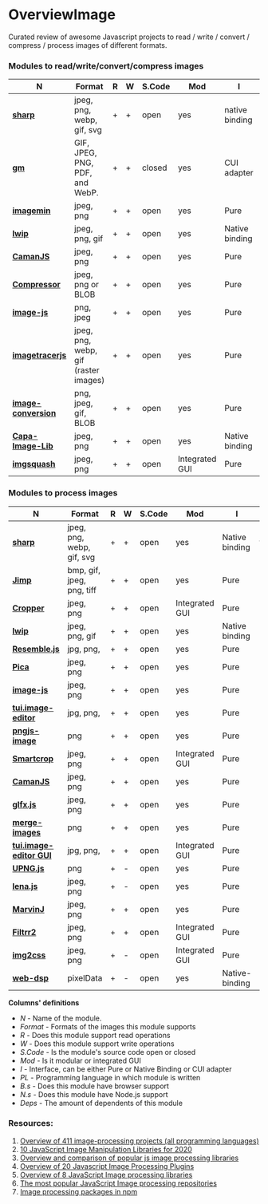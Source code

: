 # OverviewImage
Curated review of awesome Javascript projects to read / write / convert / compress / process images of different formats.

### Modules to read/write/convert/compress images

| **N** | **Format** | **R** | **W** | **S.Code** | **Mod** | **I** | **PL** | **B.s** | **N.s** | **Deps**|
| --- | --- | --- | --- | --- | --- | --- | -- | --- | --- | --- |
| [**sharp**](https://github.com/lovell/sharp)| jpeg, png, webp, gif, svg | + | + | open | yes | native binding | [libvips](https://github.com/libvips/libvips) + Node.js | - | + |1425|
| [**gm**](https://github.com/aheckmann/gm) | GIF, JPEG, PNG, PDF, and WebP. | + | + | closed | yes | CUI adapter | c | - | + | 1122 |
| [**imagemin**](https://github.com/imagemin/imagemin) | jpeg, png | + | + | open | yes | Pure | JavaScript | + | + | 682 |
| [**lwip**](https://github.com/EyalAr/lwip) | jpeg, png, gif | + | + | open | yes | Native binding | c | - | + | 79 |
| [**CamanJS**](https://github.com/meltingice/CamanJS/) | jpeg, png | + | + | open | yes | Pure | JavaScript | + | + | 5 |
| [**Compressor**](https://github.com/fengyuanchen/compressorjs) | jpeg, png or BLOB | + | + | open | yes | Pure | JavaScript | + | - | 21 |
| [**image-js**](https://github.com/image-js/image-js) | png, jpeg | + | + | open | yes | Pure | Node.js, JavaScript | + | + |19 |
| [**imagetracerjs**](https://github.com/jankovicsandras/imagetracerjs) | jpeg, png, webp, gif (raster images) | + | + | open | yes | Pure | JavaScript | + | + | 5 |
| [**image-conversion**](https://github.com/WangYuLue/image-conversion) | png, jpeg, gif, BLOB | + | + | open | yes | Pure | JavaScript(TypeScript) | + | + | 2 |
| [**Capa-Image-Lib**](https://gitlab.com/Capa_Album/capa_image_lib#README) | jpeg, png | + | + | open | yes | Native binding | c++ | - | + | 0 |
| [**imgsquash**](https://github.com/eashish93/imgsquash) | jpeg, png | + | + | open | Integrated GUI | Pure | Node.js, JavaScript | + | + | - |


### Modules to process images

| **N** | **Format** | **R** | **W** | **S.Code** | **Mod** | **I** | **PL** | **B.s** | **N.s** | **Deps**|
| --- | --- | --- | --- | --- | --- | --- | --- | --- | --- | --- |
| [**sharp**](https://github.com/lovell/sharp)| jpeg, png, webp, gif, svg | + | + | open | yes | Native binding | [libvips](https://github.com/libvips/libvips) + Node.js | - | + | 1425|
| [**Jimp**](https://github.com/oliver-moran/jimp/tree/master/packages/jimp)| bmp, gif, jpeg, png, tiff| + | + | open | yes | Pure | Node.js | + | + | 1075|
| [**Cropper**](https://github.com/fengyuanchen/cropperjs) | jpeg, png | + | + | open | Integrated GUI | Pure | JavaScript | + | - | 276 |
| [**lwip**](https://github.com/EyalAr/lwip) | jpeg, png, gif | + | + | open | yes | Native binding | c | - | + | 79 |
| [**Resemble.js**](https://github.com/rsmbl/Resemble.js) | jpg, png, | + | + | open | yes | Pure | JavaScript | + | + | 50 |
| [**Pica**](https://github.com/nodeca/pica) | jpeg, png | + | + | open | yes | Pure | JavaScript | + | + | 47 |
| [**image-js**](https://github.com/image-js/image-js) | jpeg, png | + | + | open | yes | Pure | Node.js, JavaScript | + | + | 19 |
| [**tui.image-editor**](https://github.com/nhn/tui.image-editor) | jpg, png, | + | + | open | yes | Pure | JavaScript | + | + |15 |
| [**pngjs-image**](https://github.com/YahooArchive/pngjs-image) | png | + | + | open | yes | Pure | JavaScript |-| + | 27 |
| [**Smartcrop**](https://github.com/jwagner/smartcrop.js) | jpeg, png | + | + | open | Integrated GUI | Pure | JavaScript | + | +| 19 |
| [**CamanJS**](https://github.com/meltingice/CamanJS/) | jpeg, png | + | + | open | yes | Pure | JavaScript | + | + | 5 |
| [**glfx.js**](https://github.com/evanw/glfx.js)| jpeg, png | + | + | open | yes | Pure | JavaScript | modern | - | 5 |
| [**merge-images**](https://github.com/lukechilds/merge-images) | png | + | + | open | yes | Pure | JavaScript | + | + | 11 |
| [**tui.image-editor GUI**](https://github.com/nhn/toast-ui.react-image-editor) | jpg, png, | + | + | open | Integrated GUI | Pure | JavaScript | + | + | 2 |
| [**UPNG.js**](https://github.com/photopea/UPNG.js) | png | + | - | open | yes | Pure | JavaScript | + | + | 1 |
| [**lena.js**](https://github.com/davidsonfellipe/lena.js) | jpeg, png | + | - | open | yes | Pure | JavaScript | + | - | 0 |
| [**MarvinJ**](https://github.com/gabrielarchanjo/marvinj) | jpeg, png | + | + | open | yes | Pure | JavaScript | + | + | 0 |
| [**Filtrr2**](https://github.com/alexmic/filtrr/tree/master/filtrr2)| jpeg, png | + | + | open | Integrated GUI| Pure | JavaScript | + | - | - |
| [**img2css**](https://github.com/javierbyte/img2css)| jpeg, png | + | - | open | Integrated GUI | Pure | JavaScript | + | - | - |
| [**web-dsp**](https://github.com/shamadee/web-dsp) | pixelData | + | - | open | yes | Native-binding | c++ | + | - | 0|




**Columns' definitions**
* *N* - Name of the module.
* *Format* - Formats of the images this module supports
* *R* - Does this module support read operations 
* *W* - Does this module support write operations
* *S.Code* - Is the module's source code open or closed
* *Mod* - Is it modular or integrated GUI 
* *I* - Interface, can be either Pure or Native Binding or CUI adapter 
* *PL* - Programming language in which module is written
* *B.s* - Does this module have browser support
* *N.s* - Does this module have Node.js support
* *Deps* - The amount of dependents of this module


### Resources:

1. [Overview of 411 image-processing projects (all programming languages)](https://awesomeopensource.com/projects/image-processing)
2. [10 JavaScript Image Manipulation Libraries for 2020](https://blog.bitsrc.io/image-manipulation-libraries-for-javascript-187fde1ad5af)
3. [Overview and comparison of popular js image processing libraries](https://webkid.io/blog/image-processing-in-javascript/)
4. [Overview of 20 Javascript Image Processing Plugins](https://bashooka.com/coding/best-of-20-javascript-image-processing-plugins/)
5. [Overview of 8 JavaScript Image processing libraries](https://tangiblejs.com/libraries/image-processing)
6. [The most popular JavaScript Image processing repositories](https://bestofjs.org/projects?tags=image)
7. [Image processing packages in npm](https://www.npmjs.com/search?q=image-processing)
